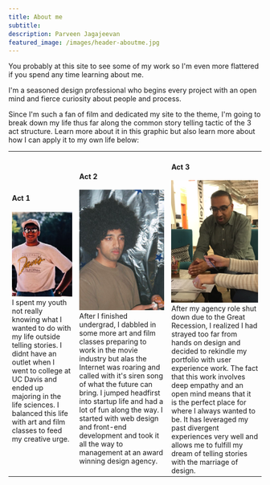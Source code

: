 ```yaml
---
title: About me
subtitle: 
description: Parveen Jagajeevan
featured_image: /images/header-aboutme.jpg
---
```


<p class="spacer1">You probably at this site to see some of my work so I'm even more flattered if you spend any time learning about me.</p>

<p>I'm a seasoned design professional who begins every project with an open mind and fierce curiosity about people and process.</p>

<p>Since I'm such a fan of film and dedicated my site to the theme, I'm going to break down my life thus far along the common story telling tactic of the 3 act structure. Learn more about it in this graphic but also learn more about how I can apply it to my own life below:
</p>
<!--<img src="images/about-parveen.png">-->

<table>

<tr>
<td class="third"><h4>Act 1</h4><img src="images/parveen-act1.png">
I spent my youth not really knowing what I wanted to do with my life outside telling stories. I didnt have an outlet when I went to college at UC Davis and ended up majoring in the life sciences. I balanced this life with art and film classes to feed my creative urge. 
</td>

<td class="third"><h4>Act 2</h4><img src="images/parveen-act2.png"> 
After I finished undergrad, I dabbled in some more art and film classes preparing to work in the movie industry but alas the Internet was roaring and called with it's siren song of what the future can bring. I jumped headfirst into startup life and had a lot of fun along the way. I started with web design and front-end development and took it all the way to management at an award winning design agency.
</td>

<td class="third"><h4>Act 3</h4><img src="images/parveen-act3.png">
After my agency role shut down due to the Great Recession, I realized I had strayed too far from hands on design and decided to rekindle my portfolio with user experience work. The fact that this work involves deep empathy and an open mind means that it is the perfect place for where I always wanted to be. It has leveraged my past divergent experiences very well and allows me to fulfill my dream of telling stories with the marriage of design.
</td>
</tr>

</table>